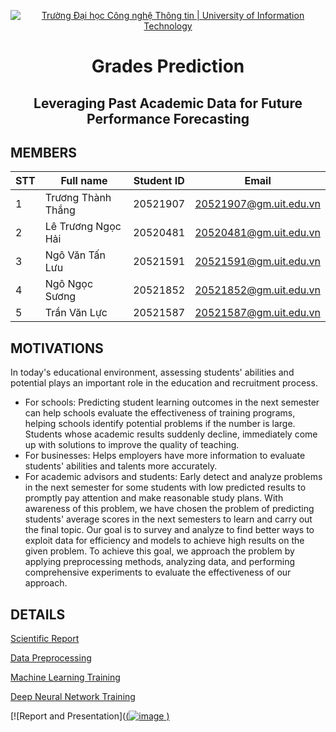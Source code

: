 <p align="center">
  <a href="https://www.uit.edu.vn/" title="Trường Đại học Công nghệ Thông tin" style="border: 5;">
    <img src="https://i.imgur.com/WmMnSRt.png" alt="Trường Đại học Công nghệ Thông tin | University of Information Technology">
  </a>
</p>

<!-- Title -->
<h1 align="center"><b>Grades Prediction</b>
<h2 align="center">Leveraging Past Academic Data 
for Future Performance Forecasting
</h2>
</h1>



## MEMBERS
<a name="thanhvien"></a>


| STT | Full name | Student ID | Email |
| -------- | -------- | -------- | -------- |
| 1     | Trương Thành Thắng     | 20521907     | 20521907@gm.uit.edu.vn|
| 2     | Lê Trương Ngọc Hải     | 20520481     | 20520481@gm.uit.edu.vn|
| 3     | Ngô Văn Tấn Lưu     | 20521591     | 20521591@gm.uit.edu.vn|
| 4     | Ngô Ngọc Sương     | 20521852     | 20521852@gm.uit.edu.vn|
| 5     | Trần Văn Lực     | 20521587     | 20521587@gm.uit.edu.vn
## MOTIVATIONS
In today's educational environment, assessing students' abilities and potential plays an important role in the education and recruitment process.
- For schools: Predicting student learning outcomes in the next semester can help schools evaluate the effectiveness of training programs, helping schools identify potential problems if the number is large. Students whose academic results suddenly decline, immediately come up with solutions to improve the quality of teaching.
- For businesses: Helps employers have more information to evaluate students' abilities and talents more accurately.
- For academic advisors and students: Early detect and analyze problems in the next semester for some students with low predicted results to promptly pay attention and make reasonable study plans.
With awareness of this problem, we have chosen the problem of predicting students' average scores in the next semesters to learn and carry out the final topic. Our goal is to survey and analyze to find better ways to exploit data for efficiency and models to achieve high results on the given problem. To achieve this goal, we approach the problem by applying preprocessing methods, analyzing data, and performing comprehensive experiments to evaluate the effectiveness of our approach.


## DETAILS
[Scientific Report](https://github.com/letruongngochai/Grade-Prediction/blob/main/Nhom_1.docx)

[Data Preprocessing](https://github.com/letruongngochai/Grade-Prediction/blob/main/data_preprocessing.ipynb)

[Machine Learning Training](https://github.com/letruongngochai/Grade-Prediction/blob/main/grades_prediction_mayhoc.ipynb)

[Deep Neural Network Training](https://github.com/letruongngochai/Grade-Prediction/blob/main/grades_prediction_dnn.ipynb)

[![Report and Presentation]([(![image](https://github.com/letruongngochai/Grade-Prediction/assets/79315800/cf33120e-e6e9-491f-a7fc-6dc5c157433b)
)](https://www.youtube.com/watch?v=WnTabyg2L48&feature=youtu.be&ab_channel=Ng%E1%BB%8DcH%E1%BA%A3i)
